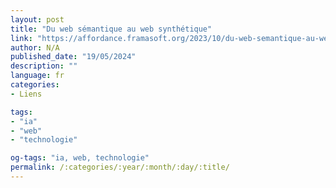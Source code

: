 ```yaml
---
layout: post
title: "Du web sémantique au web synthétique"
link: "https://affordance.framasoft.org/2023/10/du-web-semantique-au-web-synthetique"
author: N/A
published_date: "19/05/2024"
description: ""
language: fr
categories:
- Liens

tags:
- "ia"
- "web"
- "technologie"

og-tags: "ia, web, technologie"
permalink: /:categories/:year/:month/:day/:title/
---
```

